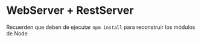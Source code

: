 # WebServer + RestServer

Recuerden que deben de ejecutar ``` npm install ``` para reconstruir los módulos de Node